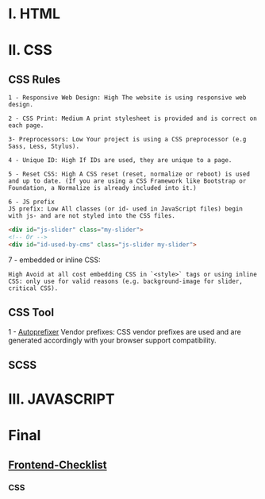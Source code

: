 # I. HTML

# II. CSS
## CSS Rules

    1 - Responsive Web Design: High The website is using responsive web design.

    2 - CSS Print: Medium A print stylesheet is provided and is correct on each page.

    3- Preprocessors: Low Your project is using a CSS preprocessor (e.g Sass, Less, Stylus).

    4 - Unique ID: High If IDs are used, they are unique to a page.

    5 - Reset CSS: High A CSS reset (reset, normalize or reboot) is used and up to date. (If you are using a CSS Framework like Bootstrap or Foundation, a Normalize is already included into it.)

    6 - JS prefix
    JS prefix: Low All classes (or id- used in JavaScript files) begin with js- and are not styled into the CSS files.
```html
<div id="js-slider" class="my-slider">
<!-- Or -->
<div id="id-used-by-cms" class="js-slider my-slider">
```
7 - embedded or inline CSS: 

    High Avoid at all cost embedding CSS in `<style>` tags or using inline CSS: only use for valid reasons (e.g. background-image for slider, critical CSS).

## CSS Tool
1 - [Autoprefixer](https://autoprefixer.github.io/)
Vendor prefixes: CSS vendor prefixes are used and are generated accordingly with your browser support compatibility.
## SCSS

# III. JAVASCRIPT

# Final

## [Frontend-Checklist](https://github.com/thedaviddias/Front-End-Checklist)

### CSS
